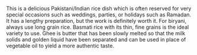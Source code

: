 This is a delicious Pakistani/Indian rice dish which is often reserved for very special occasions such as weddings, parties, or holidays such as Ramadan. It has a lengthy preparation, but the work is definitely worth it. For biryani, always use long grain rice. Basmati rice with its thin, fine grains is the ideal variety to use. Ghee is butter that has been slowly melted so that the milk solids and golden liquid have been separated and can be used in place of vegetable oil to yield a more authentic taste. 